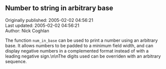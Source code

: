 ## Number to string in arbitrary base  
Originally published: 2005-02-02 04:56:21  
Last updated: 2005-02-02 04:56:21  
Author: Nick Coghlan  
  
The function <code>num_in_base</code> can be used to print a number using an arbitrary base. It allows numbers to be padded to a minimum field width, and can display negative numbers in a complemented format instead of with a leading negative sign.\n\nThe digits used can be overriden with an arbitrary sequence.